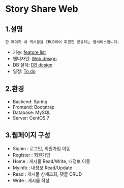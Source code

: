Story Share Web
===
1.설명
---
```
한 페이지 내 게시물을 CRUD하여 회원간 공유하는 웹서비스입니다.
```
* 기능: [feature list](https://github.com/ElfCony/story-web/wiki/feature-list)
* 웹디자인: [Web design](https://github.com/ElfCony/story-web/wiki/웹디자인)
* DB 설계: [DB design](https://github.com/ElfCony/story-web/wiki/데이터베이스-설계)
* 일정: [To do](https://github.com/ElfCony/story-web/projects/1?)

2.환경
---
* Backend: Spring
* Frontend: Bootstrap
* Database: MySQL
* Server: CentOS 7

3.웹페이지 구성
---
* Signin
: 로그인, 회원가입 이동
* Register
: 회원가입
* Home
: 게시물 Read/Write, 내정보 이동
* Myinfo
: 내정보 Read/Update
* Read
: 게시물 상세조회, 댓글 CRUD
* Write
: 게시물 작성

